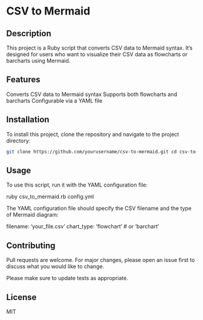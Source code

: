 # CSV to Mermaid
## Description
This project is a Ruby script that converts CSV data to Mermaid syntax. It’s designed for users who want to visualize their CSV data as flowcharts or barcharts using Mermaid.

## Features
Converts CSV data to Mermaid syntax
Supports both flowcharts and barcharts
Configurable via a YAML file

## Installation
To install this project, clone the repository and navigate to the project directory:

```bash
git clone https://github.com/yourusername/csv-to-mermaid.git cd csv-to-mermaid
```

## Usage
To use this script, run it with the YAML configuration file:

ruby csv_to_mermaid.rb config.yml

The YAML configuration file should specify the CSV filename and the type of Mermaid diagram:

filename: ‘your_file.csv’ chart_type: ‘flowchart’ # or ‘barchart’

## Contributing
Pull requests are welcome. For major changes, please open an issue first to discuss what you would like to change.

Please make sure to update tests as appropriate.

## License
MIT
